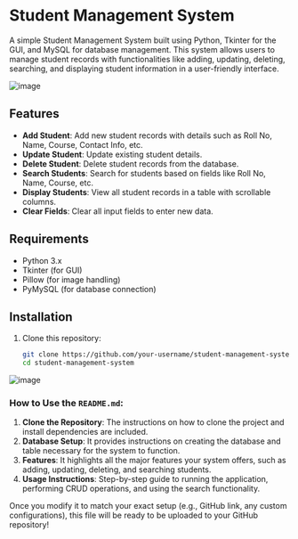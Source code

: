 # Student Management System

A simple Student Management System built using Python, Tkinter for the GUI, and MySQL for database management. This system allows users to manage student records with functionalities like adding, updating, deleting, searching, and displaying student information in a user-friendly interface.

![image](https://github.com/user-attachments/assets/f2821015-ccff-4d9e-8e4d-e2847d087bae)

## Features

- **Add Student**: Add new student records with details such as Roll No, Name, Course, Contact Info, etc.
- **Update Student**: Update existing student details.
- **Delete Student**: Delete student records from the database.
- **Search Students**: Search for students based on fields like Roll No, Name, Course, etc.
- **Display Students**: View all student records in a table with scrollable columns.
- **Clear Fields**: Clear all input fields to enter new data.

## Requirements

- Python 3.x
- Tkinter (for GUI)
- Pillow (for image handling)
- PyMySQL (for database connection)

## Installation

1. Clone this repository:
   ```bash
   git clone https://github.com/your-username/student-management-system.git
   cd student-management-system

![image](https://github.com/user-attachments/assets/dba697a1-8997-45d9-b2c6-571fe9e4e572)


### How to Use the `README.md`:

1. **Clone the Repository**: The instructions on how to clone the project and install dependencies are included.
2. **Database Setup**: It provides instructions on creating the database and table necessary for the system to function.
3. **Features**: It highlights all the major features your system offers, such as adding, updating, deleting, and searching students.
4. **Usage Instructions**: Step-by-step guide to running the application, performing CRUD operations, and using the search functionality.

Once you modify it to match your exact setup (e.g., GitHub link, any custom configurations), this file will be ready to be uploaded to your GitHub repository!

